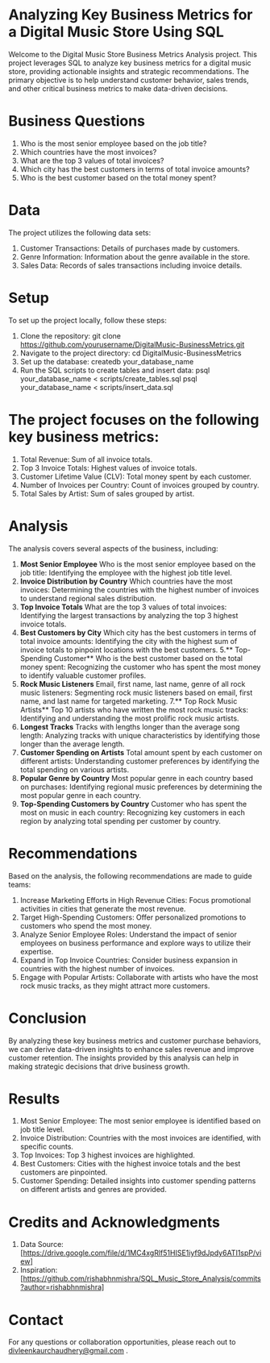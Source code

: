 # Analyzing Key Business Metrics for a Digital Music Store Using SQL
Welcome to the Digital Music Store Business Metrics Analysis project. This project leverages SQL to analyze key business metrics for a digital music store, providing actionable insights and strategic recommendations. The primary objective is to help understand customer behavior, sales trends, and other critical business metrics to make data-driven decisions.

# **Business Questions**
1. Who is the most senior employee based on the job title?
2. Which countries have the most invoices?
3. What are the top 3 values of total invoices?
4. Which city has the best customers in terms of total invoice amounts?
5. Who is the best customer based on the total money spent?

# **Data**
The project utilizes the following data sets:

1. Customer Transactions: Details of purchases made by customers.
2. Genre Information: Information about the genre available in the store.
3. Sales Data: Records of sales transactions including invoice details.

# **Setup**
To set up the project locally, follow these steps:

1. Clone the repository:
git clone https://github.com/yourusername/DigitalMusic-BusinessMetrics.git
2. Navigate to the project directory:
cd DigitalMusic-BusinessMetrics
3. Set up the database:
createdb your_database_name
4. Run the SQL scripts to create tables and insert data:
psql your_database_name < scripts/create_tables.sql
psql your_database_name < scripts/insert_data.sql

# The project focuses on the following key **business metrics**:

1. Total Revenue: Sum of all invoice totals.
2. Top 3 Invoice Totals: Highest values of invoice totals.
3. Customer Lifetime Value (CLV): Total money spent by each customer.
4. Number of Invoices per Country: Count of invoices grouped by country.
5. Total Sales by Artist: Sum of sales grouped by artist.

# **Analysis**
The analysis covers several aspects of the business, including:

1. **Most Senior Employee**
Who is the most senior employee based on the job title: Identifying the employee with the highest job title level.
2. **Invoice Distribution by Country**
Which countries have the most invoices: Determining the countries with the highest number of invoices to understand regional sales distribution.
3. **Top Invoice Totals**
What are the top 3 values of total invoices: Identifying the largest transactions by analyzing the top 3 highest invoice totals.
4. **Best Customers by City**
Which city has the best customers in terms of total invoice amounts: Identifying the city with the highest sum of invoice totals to pinpoint locations with the best customers.
5.** Top-Spending Customer**
Who is the best customer based on the total money spent: Recognizing the customer who has spent the most money to identify valuable customer profiles.
6. **Rock Music Listeners**
Email, first name, last name, genre of all rock music listeners: Segmenting rock music listeners based on email, first name, and last name for targeted marketing.
7.** Top Rock Music Artists**
Top 10 artists who have written the most rock music tracks: Identifying and understanding the most prolific rock music artists.
8. **Longest Tracks**
Tracks with lengths longer than the average song length: Analyzing tracks with unique characteristics by identifying those longer than the average length.
9. **Customer Spending on Artists**
Total amount spent by each customer on different artists: Understanding customer preferences by identifying the total spending on various artists.
10. **Popular Genre by Country**
Most popular genre in each country based on purchases: Identifying regional music preferences by determining the most popular genre in each country.
11. **Top-Spending Customers by Country**
Customer who has spent the most on music in each country: Recognizing key customers in each region by analyzing total spending per customer by country.

# **Recommendations**
Based on the analysis, the following recommendations are made to guide teams:

1. Increase Marketing Efforts in High Revenue Cities: Focus promotional activities in cities that generate the most revenue.
2. Target High-Spending Customers: Offer personalized promotions to customers who spend the most money.
3. Analyze Senior Employee Roles: Understand the impact of senior employees on business performance and explore ways to utilize their expertise.
4. Expand in Top Invoice Countries: Consider business expansion in countries with the highest number of invoices.
5. Engage with Popular Artists: Collaborate with artists who have the most rock music tracks, as they might attract more customers.

# **Conclusion**
By analyzing these key business metrics and customer purchase behaviors, we can derive data-driven insights to enhance sales revenue and improve customer retention. The insights provided by this analysis can help in making strategic decisions that drive business growth.

# **Results**
1. Most Senior Employee: The most senior employee is identified based on job title level.
2. Invoice Distribution: Countries with the most invoices are identified, with specific counts.
3. Top Invoices: Top 3 highest invoices are highlighted.
4. Best Customers: Cities with the highest invoice totals and the best customers are pinpointed.
5. Customer Spending: Detailed insights into customer spending patterns on different artists and genres are provided.

# **Credits and Acknowledgments**
1. Data Source: [https://drive.google.com/file/d/1MC4xgRlf51HISE1iyf9dJpdy6ATI1spP/view]
2. Inspiration: [https://github.com/rishabhnmishra/SQL_Music_Store_Analysis/commits?author=rishabhnmishra]

# **Contact**
For any questions or collaboration opportunities, please reach out to divleenkaurchaudhery@gmail.com .
